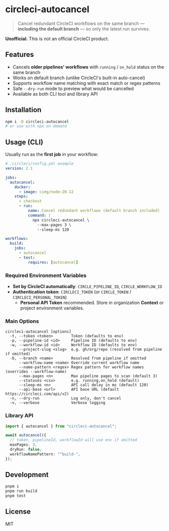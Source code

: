 # circleci-autocancel

> Cancel redundant CircleCI workflows on the same branch — **including the default branch** — so only the latest run survives.

**Unofficial.** This is not an official CircleCI product.

## Features

- Cancels **older pipelines' workflows** with `running` / `on_hold` status on the same branch
- Works on default branch (unlike CircleCI's built-in auto-cancel)
- Supports workflow name matching with exact match or regex patterns
- Safe `--dry-run` mode to preview what would be cancelled
- Available as both CLI tool and library API

## Installation

```bash
npm i -D circleci-autocancel
# or use with npx on demand
```

## Usage (CLI)

Usually run as the **first job** in your workflow:

```yaml
# .circleci/config.yml example
version: 2.1

jobs:
  autocancel:
    docker:
      - image: cimg/node:20.12
    steps:
      - checkout
      - run:
          name: Cancel redundant workflows (default branch included)
          command: |
            npx circleci-autocancel \
              --max-pages 3 \
              --sleep-ms 120

workflows:
  build:
    jobs:
      - autocancel
      - test:
          requires: [autocancel]
```

### Required Environment Variables

- **Set by CircleCI automatically**: `CIRCLE_PIPELINE_ID`, `CIRCLE_WORKFLOW_ID`
- **Authentication token**: `CIRCLECI_TOKEN` (or `CIRCLE_TOKEN` / `CIRCLECI_PERSONAL_TOKEN`)
  - **Personal API Token** recommended. Store in organization **Context** or project environment variables.

### Main Options

```
circleci-autocancel [options]
  -t, --token <token>        Token (defaults to env)
  -p, --pipeline-id <id>     Pipeline ID (defaults to env)
  -w, --workflow-id <id>     Workflow ID (defaults to env)
      --project-slug <slug>  e.g. gh/org/repo (resolved from pipeline if omitted)
  -b, --branch <name>        Resolved from pipeline if omitted
      --workflow-name <name> Override current workflow name
      --name-pattern <regex> Regex pattern for workflow names (overrides --workflow-name)
      --max-pages <n>        Max pipeline pages to scan (default 3)
      --statuses <csv>       e.g. running,on_hold (default)
      --sleep-ms <n>         API call delay in ms (default 120)
      --api-base <url>       API base URL (default https://circleci.com/api/v2)
  -n, --dry-run              Log only, don't cancel
  -v, --verbose              Verbose logging
```

### Library API

```ts
import { autocancel } from "circleci-autocancel";

await autocancel({
  // token, pipelineId, workflowId will use env if omitted
  maxPages: 3,
  dryRun: false,
  workflowNamePattern: "^build-",
});
```

## Development

```bash
pnpm i
pnpm run build
pnpm test
```

## License

MIT
